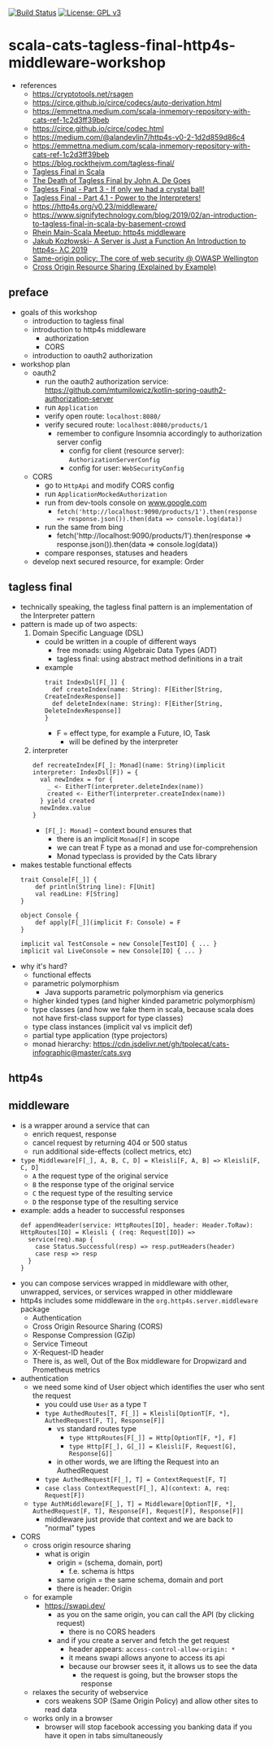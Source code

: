 [![Build Status](https://app.travis-ci.com/mtumilowicz/scala-http4s-middleware-workshop.svg?branch=master)](https://app.travis-ci.com/mtumilowicz/scala-http4s-middleware-workshop)
[![License: GPL v3](https://img.shields.io/badge/License-GPLv3-blue.svg)](https://www.gnu.org/licenses/gpl-3.0)

# scala-cats-tagless-final-http4s-middleware-workshop
* references
    * https://cryptotools.net/rsagen
    * https://circe.github.io/circe/codecs/auto-derivation.html
    * https://emmettna.medium.com/scala-inmemory-repository-with-cats-ref-1c2d3ff39beb
    * https://circe.github.io/circe/codec.html
    * https://medium.com/@alandevlin7/http4s-v0-2-1d2d859d86c4
    * https://emmettna.medium.com/scala-inmemory-repository-with-cats-ref-1c2d3ff39beb
    * https://blog.rockthejvm.com/tagless-final/
    * [Tagless Final in Scala](https://www.youtube.com/watch?v=m3Qh-MmWpbM)
    * [The Death of Tagless Final by John A. De Goes](https://www.youtube.com/watch?v=p98W4bUtbO)
    * [Tagless Final - Part 3 - If only we had a crystal ball!](https://www.youtube.com/watch?v=3Jmy3AyYZjc)
    * [Tagless Final - Part 4.1 - Power to the Interpreters!](https://www.youtube.com/watch?v=5NxrVZvur_o)
    * https://http4s.org/v0.23/middleware/
    * https://www.signifytechnology.com/blog/2019/02/an-introduction-to-tagless-final-in-scala-by-basement-crowd
    * [Rhein Main-Scala Meetup: http4s middleware](https://www.youtube.com/watch?v=Jw_MALH3VDc)
    * [Jakub Kozłowski- A Server is Just a Function An Introduction to http4s- λC 2019](https://www.youtube.com/watch?v=jwKzluH5jFg)
    * [Same-origin policy: The core of web security @ OWASP Wellington](https://www.youtube.com/watch?v=zul8TtVS-64)
    * [Cross Origin Resource Sharing (Explained by Example)](https://www.youtube.com/watch?v=Ka8vG5miErk)

## preface
* goals of this workshop
    * introduction to tagless final
    * introduction to http4s middleware
        * authorization
        * CORS
    * introduction to oauth2 authorization
* workshop plan
    * oauth2
        * run the oauth2 authorization service: https://github.com/mtumilowicz/kotlin-spring-oauth2-authorization-server
        * run `Application`
        * verify open route: `localhost:8080/`
        * verify secured route: `localhost:8080/products/1`
            * remember to configure Insomnia accordingly to authorization server config
                * config for client (resource server): `AuthorizationServerConfig`
                * config for user: `WebSecurityConfig`
    * CORS
        * go to `HttpApi` and modify CORS config
        * run `ApplicationMockedAuthorization`
        * run from dev-tools console on www.google.com
            * `fetch('http://localhost:9090/products/1').then(response => response.json()).then(data => console.log(data))`
        * run the same from bing
            * fetch('http://localhost:9090/products/1').then(response => response.json()).then(data => console.log(data))
        * compare responses, statuses and headers
    * develop next secured resource, for example: Order

## tagless final
* technically speaking, the tagless final pattern is an implementation of the Interpreter pattern
* pattern is made up of two aspects:
    1. Domain Specific Language (DSL)
        * could be written in a couple of different ways
            * free monads: using Algebraic Data Types (ADT)
            * tagless final: using abstract method definitions in a trait
        * example
            ```
            trait IndexDsl[F[_]] {
              def createIndex(name: String): F[Either[String, CreateIndexResponse]]
              def deleteIndex(name: String): F[Either[String, DeleteIndexResponse]]
            }
            ```
            * F = effect type, for example a Future, IO, Task
                * will be defined by the interpreter
    1. interpreter
        ```
        def recreateIndex[F[_]: Monad](name: String)(implicit interpreter: IndexDsl[F]) = {
          val newIndex = for {
            _ <- EitherT(interpreter.deleteIndex(name))
            created <- EitherT(interpreter.createIndex(name))
          } yield created
          newIndex.value
        }
        ```
        * `[F[_]: Monad]` – context bound ensures that
            * there is an implicit `Monad[F]` in scope
            * we can treat F type as a monad and use for-comprehension
            * Monad typeclass is provided by the Cats library
* makes testable functional effects
    ```
    trait Console[F[_]] {
        def println(String line): F[Unit]
        val readLine: F[String]
    }

    object Console {
        def apply[F[_]](implicit F: Console) = F
    }

    implicit val TestConsole = new Console[TestIO] { ... }
    implicit val LiveConsole = new Console[IO] { ... }
    ```
* why it's hard?
    * functional effects
    * parametric polymorphism
        * Java supports parametric polymorphism via generics
    * higher kinded types (and higher kinded parametric polymorphism)
    * type classes (and how we fake them in scala, because scala does not have first-class support for type classes)
    * type class instances (implicit val vs implicit def)
    * partial type application (type projectors)
    * monad hierarchy: https://cdn.jsdelivr.net/gh/tpolecat/cats-infographic@master/cats.svg

## http4s
## middleware
* is a wrapper around a service that can
    * enrich request, response
    * cancel request by returning 404 or 500 status
    * run additional side-effects (collect metrics, etc)
* `type Middleware[F[_], A, B, C, D] = Kleisli[F, A, B] => Kleisli[F, C, D]`
    * `A` the request type of the original service
    * `B` the response type of the original service
    * `C` the request type of the resulting service
    * `D` the response type of the resulting service
* example: adds a header to successful responses
    ```
    def appendHeader(service: HttpRoutes[IO], header: Header.ToRaw): HttpRoutes[IO] = Kleisli { (req: Request[IO]) =>
      service(req).map {
        case Status.Successful(resp) => resp.putHeaders(header)
        case resp => resp
      }
    }
    ```
* you can compose services wrapped in middleware with other, unwrapped, services, or services wrapped in other middleware
* http4s includes some middleware in the `org.http4s.server.middleware` package
    * Authentication
    * Cross Origin Resource Sharing (CORS)
    * Response Compression (GZip)
    * Service Timeout
    * X-Request-ID header
    * There is, as well, Out of the Box middleware for Dropwizard and Prometheus metrics
* authentication
    * we need some kind of User object which identifies the user who sent the request
        * you could use `User` as a type `T`
        * `type AuthedRoutes[T, F[_]] = Kleisli[OptionT[F, *], AuthedRequest[F, T], Response[F]]`
            * vs standard routes type
                * `type HttpRoutes[F[_]] = Http[OptionT[F, *], F]`
                * `type Http[F[_], G[_]] = Kleisli[F, Request[G], Response[G]]`
            * in other words, we are lifting the Request into an AuthedRequest
        * `type AuthedRequest[F[_], T] = ContextRequest[F, T]`
        * `case class ContextRequest[F[_], A](context: A, req: Request[F])`
    * `type AuthMiddleware[F[_], T] = Middleware[OptionT[F, *], AuthedRequest[F, T], Response[F], Request[F], Response[F]]`
        * middleware just provide that context and we are back to "normal" types
* CORS
    * cross origin resource sharing
        * what is origin
            * origin = (schema, domain, port)
                * f.e. schema is https
            * same origin = the same schema, domain and port
            * there is header: Origin
    * for example
        * https://swapi.dev/
            * as you on the same origin, you can call the API (by clicking request)
                * there is no CORS headers
            * and if you create a server and fetch the get request
                * header appears: `access-control-allow-origin: *`
                * it means swapi allows anyone to access its api
                * because our browser sees it, it allows us to see the data
                    * the request is going, but the browser stops the response
    * relaxes the security of webservice
        * cors weakens SOP (Same Origin Policy) and allow other sites to read data
    * works only in a browser
        * browser will stop facebook accessing you banking data if you have it open in
        tabs simultaneously